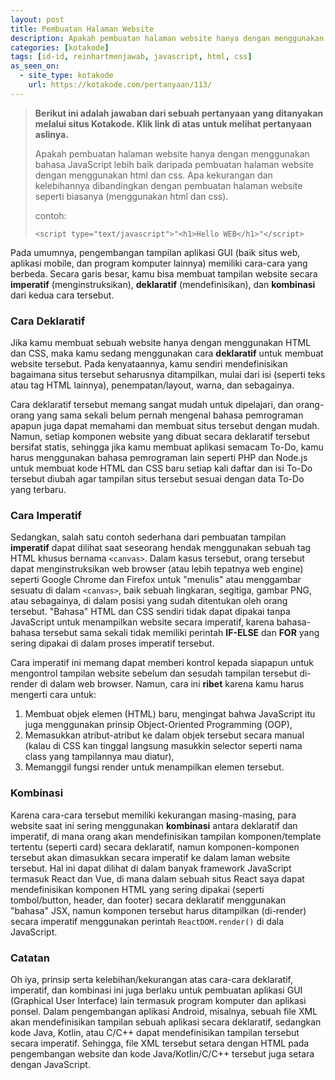 ```yaml
---
layout: post
title: Pembuatan Halaman Website
description: Apakah pembuatan halaman website hanya dengan menggunakan bahasa JavaScript lebih baik daripada pembuatan halaman website dengan menggunakan html dan css. Apa kekurangan dan kelebihannya dibandingkan dengan pembuatan halaman website seperti biasanya (menggunakan html dan css).
categories: [kotakode]
tags: [id-id, reinhartmenjawab, javascript, html, css]
as_seen_on:
  - site_type: kotakode
    url: https://kotakode.com/pertanyaan/113/
---
```

> **Berikut ini adalah jawaban dari sebuah pertanyaan yang ditanyakan melalui situs Kotakode. Klik link di atas untuk melihat pertanyaan aslinya.**
> 
> Apakah pembuatan halaman website hanya dengan menggunakan bahasa JavaScript lebih baik daripada pembuatan halaman website dengan menggunakan html dan css. Apa kekurangan dan kelebihannya dibandingkan dengan pembuatan halaman website seperti biasanya (menggunakan html dan css).
> 
> contoh:
> 
> `<script type="text/javascript">"<h1>Hello WEB</h1>"</script>`

Pada umumnya, pengembangan tampilan aplikasi GUI (baik situs web, aplikasi mobile, dan program komputer lainnya) memiliki cara-cara yang berbeda. Secara garis besar, kamu bisa membuat tampilan website secara **imperatif** (menginstruksikan), **deklaratif** (mendefinisikan), dan **kombinasi** dari kedua cara tersebut.

### Cara Deklaratif

Jika kamu membuat sebuah website hanya dengan menggunakan HTML dan CSS, maka kamu sedang menggunakan cara **deklaratif** untuk membuat website tersebut. Pada kenyataannya, kamu sendiri mendefinisikan bagaimana situs tersebut seharusnya ditampilkan, mulai dari isi (seperti teks atau tag HTML lainnya), penempatan/layout, warna, dan sebagainya.

Cara deklaratif tersebut memang sangat mudah untuk dipelajari, dan orang-orang yang sama sekali belum pernah mengenal bahasa pemrograman apapun juga dapat memahami dan membuat situs tersebut dengan mudah. Namun, setiap komponen website yang dibuat secara deklaratif tersebut bersifat statis, sehingga jika kamu membuat aplikasi semacam To-Do, kamu harus menggunakan bahasa pemrograman lain seperti PHP dan Node.js untuk membuat kode HTML dan CSS baru setiap kali daftar dan isi To-Do tersebut diubah agar tampilan situs tersebut sesuai dengan data To-Do yang terbaru.

### Cara Imperatif

Sedangkan, salah satu contoh sederhana dari pembuatan tampilan **imperatif** dapat dilihat saat seseorang hendak menggunakan sebuah tag HTML khusus bernama `<canvas>`. Dalam kasus tersebut, orang tersebut dapat menginstruksikan web browser (atau lebih tepatnya web engine) seperti Google Chrome dan Firefox untuk "menulis" atau menggambar sesuatu di dalam `<canvas>`, baik sebuah lingkaran, segitiga, gambar PNG, atau sebagainya, di dalam posisi yang sudah ditentukan oleh orang tersebut. "Bahasa" HTML dan CSS sendiri tidak dapat dipakai tanpa JavaScript untuk menampilkan website secara imperatif, karena bahasa-bahasa tersebut sama sekali tidak memiliki perintah **IF-ELSE** dan **FOR** yang sering dipakai di dalam proses imperatif tersebut.

Cara imperatif ini memang dapat memberi kontrol kepada siapapun untuk mengontrol tampilan website sebelum dan sesudah tampilan tersebut di-render di dalam web browser. Namun, cara ini **ribet** karena kamu harus mengerti cara untuk:

1. Membuat objek elemen (HTML) baru, mengingat bahwa JavaScript itu juga menggunakan prinsip Object-Oriented Programming (OOP),
2. Memasukkan atribut-atribut ke dalam objek tersebut secara manual (kalau di CSS kan tinggal langsung masukkin selector seperti nama class yang tampilannya mau diatur),
3. Memanggil fungsi render untuk menampilkan elemen tersebut.

### Kombinasi

Karena cara-cara tersebut memiliki kekurangan masing-masing, para website saat ini sering menggunakan **kombinasi** antara deklaratif dan imperatif, di mana orang akan mendefinisikan tampilan komponen/template tertentu (seperti card) secara deklaratif, namun komponen-komponen tersebut akan dimasukkan secara imperatif ke dalam laman website tersebut. Hal ini dapat dilihat di dalam banyak framework JavaScript termasuk React dan Vue, di mana dalam sebuah situs React saya dapat mendefinisikan komponen HTML yang sering dipakai (seperti tombol/button, header, dan footer) secara deklaratif menggunakan "bahasa" JSX, namun komponen tersebut harus ditampilkan (di-render) secara imperatif menggunakan perintah `ReactDOM.render()` di dala JavaScript.

### Catatan
Oh iya, prinsip serta kelebihan/kekurangan atas cara-cara deklaratif, imperatif, dan kombinasi ini juga berlaku untuk pembuatan aplikasi GUI (Graphical User Interface) lain termasuk program komputer dan aplikasi ponsel. Dalam pengembangan aplikasi Android, misalnya, sebuah file XML akan mendefinisikan tampilan sebuah aplikasi secara deklaratif, sedangkan kode Java, Kotlin, atau C/C++ dapat mendefinisikan tampilan tersebut secara imperatif. Sehingga, file XML tersebut setara dengan HTML pada pengembangan website dan kode Java/Kotlin/C/C++ tersebut juga setara dengan JavaScript.